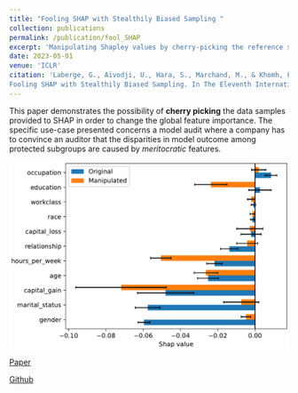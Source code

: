 ```yaml
---
title: "Fooling SHAP with Stealthily Biased Sampling "
collection: publications
permalink: /publication/fool_SHAP
excerpt: 'Manipulating Shapley values by cherry-picking the reference samples'
date: 2023-05-01
venue: 'ICLR'
citation: 'Laberge, G., Aïvodji, U., Hara, S., Marchand, M., & Khomh, F. (2023, May). 
Fooling SHAP with Stealthily Biased Sampling. In The Eleventh International Conference on Learning Representations.'
---
```


This paper demonstrates the possibility of **cherry picking** the data samples provided to SHAP in
order to change the global feature importance. The specific use-case presented concerns a model
audit where a company has to convince an auditor that the disparities in model outcome among
protected subgroups are caused by *meritocratic* features.

![foolshap](/images/papers/attack_logo.png)

[Paper](https://openreview.net/pdf?id=J4mJjotSauh)

[Github](https://github.com/gablabc/Fool_SHAP)
